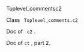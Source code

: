 Toplevel_commentsc2

 Class `` Toplevel_comments.c2`` 


Doc of `` c2`` .



Doc of `` ct
`` , part 2.

